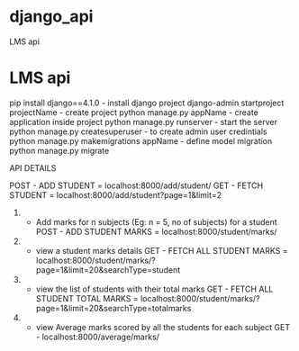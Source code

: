 # django_api
LMS api 



# LMS api 
pip install django==4.1.0                                   - install django project
django-admin startproject projectName                       - create project 
python manage.py appName                                    - create application inside project
python manage.py runserver                                  - start the server
python manage.py createsuperuser                            - to create admin user credintials
python manage.py makemigrations appName                     - define model migration 
python manage.py migrate 

API DETAILS

POST - ADD STUDENT                     = localhost:8000/add/student/ 
GET  - FETCH STUDENT                   = localhost:8000/add/student?page=1&limit=2

1. - Add marks for n subjects (Eg: n = 5, no of subjects) for a student
POST - ADD STUDENT MARKS               = localhost:8000/student/marks/

2. - view a student marks details
GET  - FETCH ALL STUDENT MARKS         = localhost:8000/student/marks/?page=1&limit=20&searchType=student

3. - view the list of students with their total marks
GET - FETCH ALL STUDENT TOTAL MARKS    = localhost:8000/student/marks/?page=1&limit=20&searchType=totalmarks

4. - view Average marks scored by all the students for each subject
GET - localhost:8000/average/marks/
